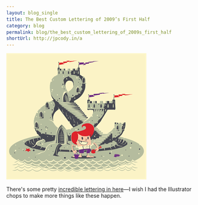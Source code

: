 ```yaml
---
layout: blog_single
title: The Best Custom Lettering of 2009’s First Half
category: blog
permalink: blog/the_best_custom_lettering_of_2009s_first_half
shortUrl: http://jpcody.in/a
---
```

<img src="/images/blog-img/2009-06-24-the-young-typographer-1.gif" width="370" height="332" alt="The Young Typographer" class="main">
<p>There's some pretty <a href="http://www.lettercult.com/archives/740">incredible lettering in here</a>—I wish I had the Illustrator chops to make more things like these happen.</p>